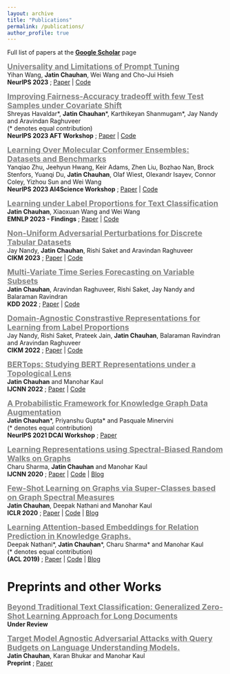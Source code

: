 ```yaml
---
layout: archive
title: "Publications"
permalink: /publications/
author_profile: true
---
```


<!-- # Conference Publications -->

Full list of papers at the **[Google Scholar](https://scholar.google.com/citations?user=bTn5uuQAAAAJ)** page

<!-- ## 2022 -->

<span style="color:gray"><b><u><font size=4> Universality and Limitations of Prompt Tuning </font></u></b></span> \
Yihan Wang, **Jatin Chauhan**, Wei Wang and Cho-Jui Hsieh \
**NeurIPS 2023** ; [Paper](https://browse.arxiv.org/pdf/2305.18787.pdf) | [Code]()

<span style="color:gray"><b><u><font size=4> Improving Fairness-Accuracy tradeoff with few Test Samples under Covariate Shift </font></u></b></span> \
Shreyas Havaldar*, **Jatin Chauhan**\*, Karthikeyan Shanmugam\*, Jay Nandy and Aravindan Raghuveer \
(* denotes equal contribution) \
**NeurIPS 2023 AFT Workshop** ; [Paper](https://arxiv.org/pdf/2310.07535.pdf) | [Code]()

<span style="color:gray"><b><u><font size=4> Learning Over Molecular Conformer Ensembles: Datasets and Benchmarks </font></u></b></span> \
Yanqiao Zhu, Jeehyun Hwang, Keir Adams, Zhen Liu, Bozhao Nan, Brock Stenfors, Yuanqi Du, **Jatin Chauhan**, Olaf Wiest, Olexandr Isayev, Connor Coley, Yizhou Sun and Wei Wang \
**NeurIPS 2023 AI4Science Workshop** ; [Paper](https://openreview.net/forum?id=kFiMXnLH9x) | [Code](https://github.com/SXKDZ/MARCEL)

<span style="color:gray"><b><u><font size=4> Learning under Label Proportions for Text Classification </font></u></b></span> \
**Jatin Chauhan**, Xiaoxuan Wang and Wei Wang \
**EMNLP 2023 - Findings** ; [Paper]() | [Code]()

<span style="color:gray"><b><u><font size=4> Non-Uniform Adversarial Perturbations for Discrete Tabular Datasets </font></u></b></span> \
Jay Nandy, **Jatin Chauhan**, Rishi Saket and Aravindan Raghuveer \
**CIKM 2023** ; [Paper]() | [Code]()

<span style="color:gray"><b><u><font size=4> Multi-Variate Time Series Forecasting on Variable Subsets </font></u></b></span> \
**Jatin Chauhan**, Aravindan Raghuveer, Rishi Saket, Jay Nandy and Balaraman Ravindran \
**KDD 2022** ; [Paper](https://arxiv.org/pdf/2206.12626.pdf) | [Code](https://github.com/google/vsf-time-series)

<span style="color:gray"><b><u><font size=4> Domain-Agnostic Constrastive Representations for Learning from Label Proportions </font></u></b></span> \
Jay Nandy, Rishi Saket, Prateek Jain, **Jatin Chauhan**, Balaraman Ravindran and Aravindan Raghuveer \
**CIKM 2022** ; [Paper](https://dl.acm.org/doi/10.1145/3511808.3557293) | [Code]()

<span style="color:gray"><b><u><font size=4> BERTops: Studying BERT Representations under a Topological Lens </font></u></b></span> \
**Jatin Chauhan** and Manohar Kaul \
**IJCNN 2022** ; [Paper](https://arxiv.org/abs/2205.00953) | [Code](https://github.com/chauhanjatin10/BERTops)

<!-- ## 2021 -->
<span style="color:gray"><b><u><font size=4> A Probabilistic Framework for Knowledge Graph Data Augmentation </font></u></b></span> \
**Jatin Chauhan**\*, Priyanshu Gupta\* and Pasquale Minervini \
(* denotes equal contribution) \
**NeurIPS 2021 DCAI Workshop** ; [Paper](https://arxiv.org/pdf/2110.13205.pdf)



<!-- ## 2020 -->
<span style="color:gray"><b><u><font size=4> Learning Representations using Spectral-Biased Random Walks on
Graphs </font></u></b></span> \
Charu Sharma, **Jatin Chauhan** and Manohar Kaul \
**IJCNN 2020** ; [Paper](https://arxiv.org/pdf/2005.09752.pdf) | [Code](https://github.com/charusharma1991/LinkPred) | [Blog](https://medium.com/swlh/spectral-biased-random-walks-on-graphs-9fd771e384ae)
<!-- Conference: *International Joint Conference on Neural Networks **(IJCNN)** 2020 , Glasgow, UK* \ -->


<!-- <hr size=1> -->

<span style="color:gray"><b><u><font size=4> Few-Shot Learning on Graphs via Super-Classes based on Graph Spectral Measures </font></u></b></span> \
**Jatin Chauhan**, Deepak Nathani and Manohar Kaul \
**ICLR 2020** ; [Paper](https://www.openreview.net/forum?id=Bkeeca4Kvr) | [Code](https://github.com/chauhanjatin10/GraphsFewShot) | [Blog](https://medium.com/@cs17btech11019/few-shot-learning-on-graphs-f6312a9e9de5)
<!-- Conference: *International Conference on Learning Representations **(ICLR)** 2020, Addis Ababa, Ethiopia* \ -->


<!-- <hr width=1/> -->

<!-- ## 2019 -->
<span style="color:gray"><b><u><font size=4> Learning Attention-based Embeddings for Relation Prediction in
Knowledge Graphs. </font></u></b></span> \
Deepak Nathani\*, **Jatin Chauhan**\*, Charu Sharma* and Manohar Kaul \
(* denotes equal contribution) \
**(ACL 2019)** ; [Paper](https://www.aclweb.org/anthology/P19-1466.pdf) | [Code](https://www.aclweb.org/anthology/P19-1466.pdf) | [Blog](https://deepakn97.github.io/blog/2019/Knowledge-Base-Relation-Prediction/)
<!-- Conference: *Association for Computational Linguistics **(ACL)** 2019, Florence, Italy* \ -->


<!-- <hr size=5 /> -->


# Preprints and other Works

<span style="color:gray"><b><u><font size=4> Beyond Traditional Text Classification: Generalized Zero-Shot Learning Approach
for Long Documents </font></u></b></span> \
**Under Review**
<!-- **Jatin Chauhan** \
**Preprint** ; [Paper]() -->


<span style="color:gray"><b><u><font size=4> Target Model Agnostic Adversarial Attacks with Query Budgets on Language Understanding Models. </font></u></b></span> \
**Jatin Chauhan**, Karan Bhukar and Manohar Kaul \
**Preprint** ; [Paper](https://arxiv.org/pdf/2106.07047.pdf)
